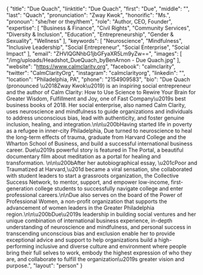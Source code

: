 {
  "title": "Due Quach",
  "linktitle": "Due Quach",
  "first": "Due",
  "middle": "",
  "last": "Quach",
  "pronunciation": "Zway Kwok",
  "honorific": "Ms.",
  "pronoun": "she/her or they/them",
  "role": "Author, CEO, Founder",
  "expertise": [
    "Business & Finance",
    "Civil Rights",
    "Community Services",
    "Diversity & Inclusion",
    "Education",
    "Entrepreneurship",
    "Gender & Sexuality",
    "Wellness"
  ],
  "keywords": [
    "Neuroscience",
    "Mindfulness",
    "Inclusive Leadership",
    "Social Entrepreneur",
    "Social Enterprise",
    "Social Impact"
  ],
  "email": "ZHVlQGNhbG1jbGFyaXR5Lm9yZw==",
  "images": [
    "/img/uploads/Headshot_DueQuach_byBenArnon - Due Quach.jpg"
  ],
  "website": "https://www.calmclarity.org",
  "facebook": "calmclarity",
  "twitter": "CalmClarityOrg",
  "instagram": "calmclarityorg",
  "linkedin": "",
  "location": "Philadelphia, PA",
  "phone": "2154909583",
  "bio": "Due Quach (pronounced \u2018Zway Kwok\u2019) is an inspiring social entrepreneur and the author of Calm Clarity: How to Use Science to Rewire Your Brain for Greater Wisdom, Fulfillment and Joy, one of Fast Company\u2019s best business books of 2018. Her social enterprise, also named Calm Clarity, uses neuroscience and mindfulness to guide organizations and individuals to address unconscious bias, lead with authenticity, and foster genuine inclusion, healing, and integration.\n\n\u200bHaving started life in poverty as a refugee in inner-city Philadelphia, Due turned to neuroscience to heal the long-term effects of trauma, graduate from Harvard College and the Wharton School of Business, and build a successful international business career. Due\u2019s powerful story is featured in The Portal, a beautiful documentary film about meditation as a portal for healing and transformation. \n\n\u200bAfter her autobiographical essay, \u201cPoor and Traumatized at Harvard,\u201d became a viral sensation, she collaborated with student leaders to start a grassroots organization, the Collective Success Network, to mentor, support, and empower low-income, first-generation college students to successfully navigate college and enter professional careers.\n\nDue also serves on the board of the Power of Professional Women, a non-profit organization that supports the advancement of women leaders in the Greater Philadelphia region.\n\n\u200bDue\u2019s leadership in building social ventures and her unique combination of international business experience, in-depth understanding of neuroscience and mindfulness, and personal success in transcending unconscious bias and exclusion enable her to provide exceptional advice and support to help organizations build a high-performing inclusive and diverse culture and environment where people bring their full selves to work, embody the highest expression of who they are, and collaborate to fulfill the organization\u2019s greater vision and purpose.",
  "layout": "person"
}

